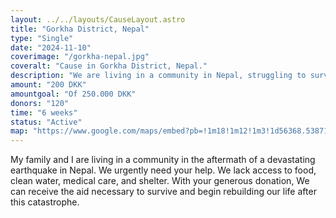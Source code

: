 ```yaml
---
layout: ../../layouts/CauseLayout.astro
title: "Gorkha District, Nepal"
type: "Single"
date: "2024-11-10"
coverimage: "/gorkha-nepal.jpg"
coveralt: "Cause in Gorkha District, Nepal."
description: "We are living in a community in Nepal, struggling to survive after a disaster."
amount: "200 DKK"
amountgoal: "Of 250.000 DKK"
donors: "120"
time: "6 weeks"
status: "Active"
map: "https://www.google.com/maps/embed?pb=!1m18!1m12!1m3!1d56368.538717847776!2d84.57086465814085!3d27.992866260887745!2m3!1f0!2f0!3f0!3m2!1i1024!2i768!4f13.1!3m3!1m2!1s0x399522b81b4f424b%3A0x3d9e4f27bb3b40e4!2sGorkha%2C%20Nepal!5e0!3m2!1sda!2sdk!4v1734000023152!5m2!1sda!2sdk"
---
```


My family and I are living in a community in the aftermath of a devastating earthquake in Nepal. We urgently need your help. We lack access to food, clean water, medical care, and shelter. With your generous donation, We can receive the aid necessary to survive and begin rebuilding our life after this catastrophe.